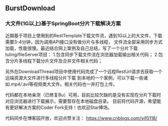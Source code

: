 ## BurstDownload
### 大文件(1G以上)基于SpringBoot分片下载解决方案
近期基于项目上使用到的RestTemplate下载文件流，遇到1G以上的大文件，下载需要3-4分钟，因为调用API接口没有做分片与多线程，
文件流全部采用同步方式加载，性能很慢。最近结合网上案例及自己总结，写了一个分片下载tuling/fileServer项目：
1.包含同步下载文件流在浏览器加载输出相关代码；
2.包含分片多线程下载分片文件及合并文件相关代码；

另外在DownloadThread项目中使用代码完成了一个远程RestUrl请求去获取一个远端资源大文件进行多线程分片下载
到本地的一个案例，可以下载一些诸如.mp4/.avi等视频类大文件。相关代码也一并打包上传。

代码都在本地亲测（已修复Bu）可用，目前比较欠缺的是没有实现在分片下载时对应浏览器进行下载展示，需要暂存在本地磁盘目录。
目前将代码开源，希望能有更好解决方案的Coder Fork支持！也欢迎Star捧场。

代码同步在博客园开放，欢迎点赞关注：
https://www.cnblogs.com/yif0118/
